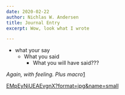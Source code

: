 ```yaml
---
date: 2020-02-22
author: Nichlas W. Andersen
title: Journal Entry
excerpt: Wow, look what I wrote

---
```

* what your say
  * What you said
    * What you will have said???

_Again, with feeling. Plus macro_[1](https://twitter.com/disneydeluxejp/status/1209855085166989312/photo/1 "1")

[EMpEyNjUEAEvgnX?format=jpg&name=small](https://pbs.twimg.com/media/EMpEyNjUEAEvgnX?format=jpg&name=small "EMpEyNjUEAEvgnX?format=jpg&name=small")